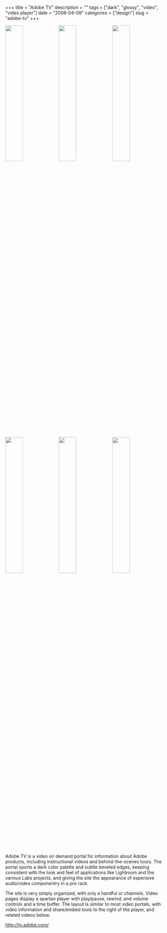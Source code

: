 +++
title = "Adobe TV"
description = ""
tags = ["dark", "glossy", "video", "video player"]
date = "2008-04-09"
categories = ["design"]
slug = "adobe-tv"
+++


<div id="screens-thumbs" class="clearfix mt1-5">
<a href="//konigi.com/media/design/adobetv-1.jpg" class="group" rel="group"><img src="//konigi.com/media/design/adobetv-1.png" alt="" class="thumb" style="width: 33%; max-width: 33%;padding: 0 1px 1px 0" /></a><a href="//konigi.com/media/design/adobetv-2.jpg" class="group" rel="group"><img src="//konigi.com/media/design/adobetv-2.png" alt="" class="thumb" style="width: 33%; max-width: 33%;padding: 0 1px 1px 0" /></a><a href="//konigi.com/media/design/adobetv-3.jpg" class="group" rel="group"><img src="//konigi.com/media/design/adobetv-3.png" alt="" class="thumb" style="width: 33%; max-width: 33%;padding: 0 1px 1px 0" /></a><a href="//konigi.com/media/design/adobetv-4.jpg" class="group" rel="group"><img src="//konigi.com/media/design/adobetv-4.png" alt="" class="thumb" style="width: 33%; max-width: 33%;padding: 0 1px 1px 0" /></a><a href="//konigi.com/media/design/adobetv-5.jpg" class="group" rel="group"><img src="//konigi.com/media/design/adobetv-5.png" alt="" class="thumb" style="width: 33%; max-width: 33%;padding: 0 1px 1px 0" /></a><a href="//konigi.com/media/design/adobetv-6.jpg" class="group" rel="group"><img src="//konigi.com/media/design/adobetv-6.png" alt="" class="thumb" style="width: 33%; max-width: 33%;padding: 0 1px 1px 0" /></a>
</div>   
<p>Adobe TV is a video on demand portal for information about Adobe products, including instructional videos and behind-the-scenes tours. The portal sports a dark color palette and subtle beveled edges, keeping consistent with the look and feel of applications like Lightroom and the various Labs projects, and giving the site the appearance of expensive audio/video componentry in a pro rack.  </p>
<p>The site is very simply organized, with only a handful or channels. Video pages display a spartan player with play/pause, rewind, and volume controls and a time buffer. The layout is similar to most video portals, with video information and share/embed tools to the right of the player, and related videos below. </p>
<p><a href="http://tv.adobe.com/">http://tv.adobe.com/</a></p>  
